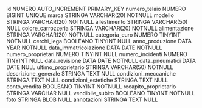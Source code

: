 id						NUMERO			AUTO_INCREMENT		PRIMARY_KEY
numero_telaio			NUMERO			BIGINT				UNIQUE
marca					STRINGA			VARCHAR(20)			NOTNULL
modello					STRINGA			VARCHAR(20)			NOTNULL
allestimento			STRINGA			VARCHAR(50)			NULL
colore_carrozzeria		STRINGA			VARCHAR(20)			NOTNULL
alimentazione			STRINGA			VARCHAR(20)			NOTNULL
categoria_euro			NUMERO			TINYINT				NOTNULL
cerchi_lega				BOOLEANO		TINYINT				NULL
anno_produzione			DATA			YEAR				NOTNULL
data_immatricolazione	DATA			DATE				NOTNULL
numero_proprietari		NUMERO			TINYINT				NULL
numero_incidenti		NUMERO			TINYINT				NULL
data_revisione			DATA			DATE				NOTNULL
data_pneumatici			DATA			DATE				NULL
ultimo_proprietario		STRINGA			VARCHAR(50)			NOTNULL
descrizione_generale	STRINGA			TEXT				NULL
condizioni_meccaniche	STRINGA			TEXT				NULL
condizioni_estetiche	STRINGA			TEXT				NULL
conto_vendita			BOOLEANO		TINYINT				NOTNULL
recapito_proprietario	STRINGA			VARCHAR				NULL
vendibile_subito		BOOLEANO		TINYINT				NOTNULL
foto					STRINGA			BLOB				NULL
annotazioni				STRINGA			TEXT				NULL